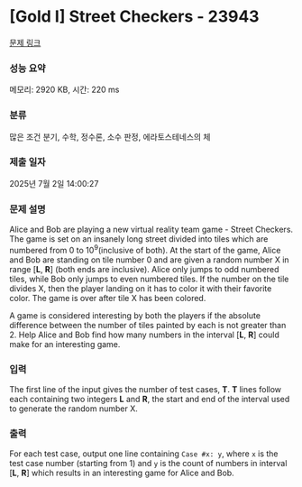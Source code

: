 # [Gold I] Street Checkers - 23943 

[문제 링크](https://www.acmicpc.net/problem/23943) 

### 성능 요약

메모리: 2920 KB, 시간: 220 ms

### 분류

많은 조건 분기, 수학, 정수론, 소수 판정, 에라토스테네스의 체

### 제출 일자

2025년 7월 2일 14:00:27

### 문제 설명

<p>Alice and Bob are playing a new virtual reality team game - Street Checkers. The game is set on an insanely long street divided into tiles which are numbered from 0 to 10<sup>9</sup>(inclusive of both). At the start of the game, Alice and Bob are standing on tile number 0 and are given a random number X in range [<b>L</b>, <b>R</b>] (both ends are inclusive). Alice only jumps to odd numbered tiles, while Bob only jumps to even numbered tiles. If the number on the tile divides X, then the player landing on it has to color it with their favorite color. The game is over after tile X has been colored.</p>

<p>A game is considered interesting by both the players if the absolute difference between the number of tiles painted by each is not greater than 2. Help Alice and Bob find how many numbers in the interval [<b>L</b>, <b>R</b>] could make for an interesting game.</p>

### 입력 

 <p>The first line of the input gives the number of test cases, <b>T</b>. <b>T</b> lines follow each containing two integers <b>L</b> and <b>R</b>, the start and end of the interval used to generate the random number X.</p>

### 출력 

 <p>For each test case, output one line containing <code>Case #x: y</code>, where <code>x</code> is the test case number (starting from 1) and <code>y</code> is the count of numbers in interval [<b>L</b>, <b>R</b>] which results in an interesting game for Alice and Bob.</p>


